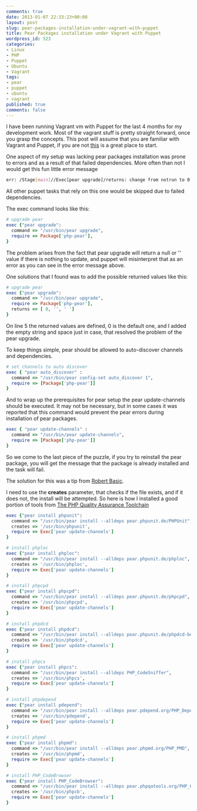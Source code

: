 ```yaml
---
comments: true
date: 2013-01-07 22:33:23+00:00
layout: post
slug: pear-packages-installation-under-vagrant-with-puppet
title: Pear Packages installation under Vagrant with Puppet
wordpress_id: 523
categories:
- Linux
- PHP
- Puppet
- Ubuntu
- Vagrant
tags:
- pear
- puppet
- ubuntu
- vagrant
published: true
comments: false
---
```


I have been running Vagrant vm with Puppet for the last 4 months for my development work.
Most of the vagrant stuff is pretty straight forward, once you grasp the concepts.
This post will assume that you are familiar with Vagrant and Puppet, if you are not [this](http://docs.vagrantup.com/v1/docs/getting-started/index.html) is a great place to start.
<!--more-->
One aspect of my setup was lacking pear packages installation was prone to errors and as a result of that failed dependencies.
More often than not I would get this fun little error message

```bash
err: /Stage[main]//Exec[pear upgrade]/returns: change from notrun to 0 failed: /usr/bin/pear upgrade returned  instead of one of [0] at /tmp/vagrant-puppet/manifests/base.pp:98
```

All other puppet tasks that rely on this one would be skipped due to failed dependencies.

The exec command looks like this:

```ruby
# upgrade pear
exec {"pear upgrade":
  command => "/usr/bin/pear upgrade",
  require => Package['php-pear'],
}
```

The problem arises from the fact that pear upgrade will return a null or '' value if there is nothing to update, and puppet will misinterpret that as an error as you can see in the error message above.

One solutions that I found was to add the possible returned values like this:

```ruby
# upgrade pear
exec {"pear upgrade":
  command => "/usr/bin/pear upgrade",
  require => Package['php-pear'],
  returns => [ 0, '', ' ']
}
```

On line 5 the returned values are defined, 0 is the default one, and I added the empty string and space just in case, that resolved the problem of the pear upgrade.

To keep things simple, pear should be allowed to auto-discover channels and dependencies.

```ruby
# set channels to auto discover
exec { "pear auto_discover" :
  command => "/usr/bin/pear config-set auto_discover 1",
  require => [Package['php-pear']]
}
```

And to wrap up the prerequisites for pear setup the pear update-channels should be executed.
It may not be necessary, but in some cases it was reported that this command would prevent the pear errors during installation of pear packages.

```ruby
exec { "pear update-channels" :
  command => "/usr/bin/pear update-channels",
  require => [Package['php-pear']]
}
```

So we come to the last piece of the puzzle, if you try to reinstall the pear package, you will get the message that the package is already installed and the task will fail.

The solution for this was a tip from [Robert Basic](http://twitter.com/robertbasic).

I need to use the **creates** parameter, that checks if the file exists, and if it does not, the install will be attempted.
So here is how I installed a good portion of tools from [The PHP Quality Assurance Toolchain ](http://phpqatools.org/)

```ruby
exec {"pear install phpunit":
  command => "/usr/bin/pear install --alldeps pear.phpunit.de/PHPUnit",
  creates => '/usr/bin/phpunit',
  require => Exec['pear update-channels']
}

# install phploc
exec {"pear install phploc":
  command => "/usr/bin/pear install --alldeps pear.phpunit.de/phploc",
  creates => '/usr/bin/phploc',
  require => Exec['pear update-channels']
}

# install phpcpd
exec {"pear install phpcpd":
  command => "/usr/bin/pear install --alldeps pear.phpunit.de/phpcpd",
  creates => '/usr/bin/phpcpd',
  require => Exec['pear update-channels']
}

# install phpdcd
exec {"pear install phpdcd":
  command => "/usr/bin/pear install --alldeps pear.phpunit.de/phpdcd-beta",
  creates => '/usr/bin/phpdcd',
  require => Exec['pear update-channels']
}

# install phpcs
exec {"pear install phpcs":
  command => "/usr/bin/pear install --alldeps PHP_CodeSniffer",
  creates => '/usr/bin/phpcs',
  require => Exec['pear update-channels']
}

# install phpdepend
exec {"pear install pdepend":
  command => "/usr/bin/pear install --alldeps pear.pdepend.org/PHP_Depend-beta",
  creates => '/usr/bin/pdepend',
  require => Exec['pear update-channels']
}

# install phpmd
exec {"pear install phpmd":
  command => "/usr/bin/pear install --alldeps pear.phpmd.org/PHP_PMD",
  creates => '/usr/bin/phpmd',
  require => Exec['pear update-channels']
}

# install PHP_CodeBrowser
exec {"pear install PHP_CodeBrowser":
  command => "/usr/bin/pear install --alldeps pear.phpqatools.org/PHP_CodeBrowser",
  creates => '/usr/bin/phpcb',
  require => Exec['pear update-channels']
}
```
